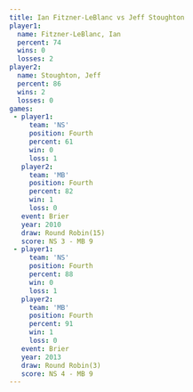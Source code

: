 ```yaml
---
title: Ian Fitzner-LeBlanc vs Jeff Stoughton
player1:                    
  name: Fitzner-LeBlanc, Ian
  percent: 74               
  wins: 0                   
  losses: 2                 
player2:                    
  name: Stoughton, Jeff     
  percent: 86               
  wins: 2                   
  losses: 0                 
games:
 - player1:          
     team: 'NS'      
     position: Fourth
     percent: 61     
     win: 0          
     loss: 1         
   player2:          
     team: 'MB'      
     position: Fourth
     percent: 82     
     win: 1          
     loss: 0         
   event: Brier         
   year: 2010           
   draw: Round Robin(15)
   score: NS 3 - MB 9   
 - player1:          
     team: 'NS'      
     position: Fourth
     percent: 88     
     win: 0          
     loss: 1         
   player2:          
     team: 'MB'      
     position: Fourth
     percent: 91     
     win: 1          
     loss: 0         
   event: Brier        
   year: 2013          
   draw: Round Robin(3)
   score: NS 4 - MB 9  
---
```

